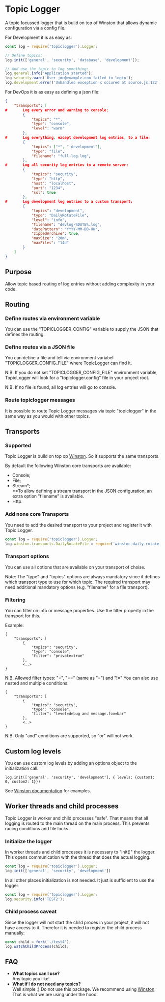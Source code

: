 # Topic Logger

A topic focussed logger that is build on top of Winston that allows dynamic configuration via a config file.

For Development it is as easy as:
``` js
const log = require('topiclogger').Logger;

// Define topics:
log.init(['general', 'security', 'database', 'development']);

// And use the topic to log something:
log.general.info('Application started');
log.security.warn('User joe@example.com failed to login');
log.development.error('Unhandled exception x occured at source.js:123');
```
For DevOps it is as easy as defining a json file:
``` json
{
    "transports": [
#       Log every error and warning to console:
        {
            "topics": "*",
            "type": "console",
            "level": "warn"
        },
#       Log everything, except development log entries, to a file:
        {
            "topics": ["*", "-development"],
            "type": "file",
            "filename": "full-log.log",
        },
#       Log all security log entries to a remote server:
        {
            "topics": "security",
            "type": "http",
            "host": "localhost",
            "port": "1234",
            "ssl": true
        },
#       Log development log entries to a custom transport:
        {
            "topics": "development",
            "type": "DailyRotateFile",
            "level": "info",
            "filename": "devlog-%DATE%.log",
            "datePattern": "YYYY-MM-DD-HH",
            "zippedArchive": true,
            "maxSize": "20m",
            "maxFiles": "14d"
        }
    ]
}
```

## Purpose

Allow topic based routing of log entries without adding complexity in your code.

## Routing

### Define routes via environment variable

You can use the "TOPICLOGGER_CONFIG" variable to supply the JSON that defines the routing.

### Define routes via a JSON file

You can define a file and tell via environment variabel "TOPICLOGGER_CONFIG_FILE" where TopicLogger can find it.

N.B. If you do not set "TOPICLOGGER_CONFIG_FILE" environment variable, TopicLogger will look for a "topiclogger.config" file in your project root.

N.B. If no file is found, all log entries will go to console.

### Route topiclogger messages
It is possible to route Topic Logger messages via topic "topiclogger" in the same way as you would with other topics.

## Transports

### Supported

Topic Logger is build on top op [Winston](https://www.npmjs.com/package/winston). So it supports the same transports.

By default the following Winston core transports are available:
- Console;
- File;
- Stream*;
<br>*=To allow defining a stream transport in the JSON configuration, an extra option "filename" is available.
- Http.

### Add none core Transports

You need to add the desired transport to your project and register it with Topic Logger.
``` js
const log = require('topiclogger').Logger;
log.winston.transports.DailyRotateFile = require('winston-daily-rotate-file');
```

### Transport options

You can use all options that are available on your transport of choise.

Note: The "type" and "topics" options are always mandatory since it defines which transport type to use for which topic. The required transport may need additional mandatory options (e.g. "filename" for a file transport).

### Filtering
You can filter on info or message properties. Use the filter property in the transport for this.

Example:
```
{
    "transports": [
        {
            "topics": "security",
            "type": "console",
            "filter": "private=true"
        },
        <..>
}
```
N.B. Allowed filter types: "=", "==" (same as "=") and "!="
You can also use nested and multiple conditions:
```
{
    "transports": [
        {
            "topics": "security",
            "type": "console",
            "filter": "level=debug and message.foo=bar"
        },
        <..>
}
```
N.B. Only "and" conditions are supported, so "or" will not work. 

## Custom log levels

You can use custom log levels by adding an options object to the initialization call:

```
log.init(['general', 'security', 'development'], { levels: {custom1: 0, custom2: 1}})
```
See [Winston documentation](https://github.com/winstonjs/winston?tab=readme-ov-file#logging-levels) for examples.

## Worker threads and child processes

Topic Logger is worker and child processes "safe". That means that all logging is routed to the main thread on the main process. This prevents racing conditions and file locks.

### Initialize the logger

In worker threads and child processes it is necessary to "init()" the logger. This opens communication with the thread that does the actual logging.
``` js
const log = require('topiclogger').Logger;
log.init(['general', 'security', 'development'])
```
In all other places initialization is not needed. It just is sufficient to use the logger:
``` js
const log = require('topiclogger').Logger;
log.security.info('TEST2');
```

### Child process caveat

Since the logger will not start the child proces in your project, it will not have access to it. Therefor it is needed to register the child process manually:
``` js
const child = fork('./test4');
log.watchChildProcess(child);
```

## FAQ

- **What topics can I use?**<br>Any topic you like!
- **What if I do not need any topics?**<br>Well simple ;) Do not use this package. We recommend using [Winston](https://www.npmjs.com/package/winston). That is what we are using under the hood.
